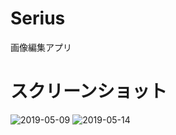 # Serius
画像編集アプリ

# スクリーンショット
![2019-05-09](https://user-images.githubusercontent.com/4001262/57474917-3f292000-72ce-11e9-8247-cead34a28531.png)
![2019-05-14](https://user-images.githubusercontent.com/4001262/57695522-73635e80-7689-11e9-9a43-e731844b5f13.png)

